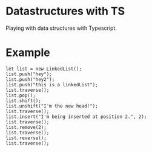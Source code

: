 # Datastructures with TS
Playing with data structures with Typescript.


# Example
```
let list = new LinkedList();
list.push("hey");
list.push("hey2");
list.push("this is a linkedList");
list.traverse();
list.pop();
list.shift();
list.unshift("I'm the new head!");
list.traverse();
list.insert("I'm being inserted at position 2.", 2);
list.traverse();
list.remove(2);
list.traverse();
list.reverse();
list.traverse();

```
